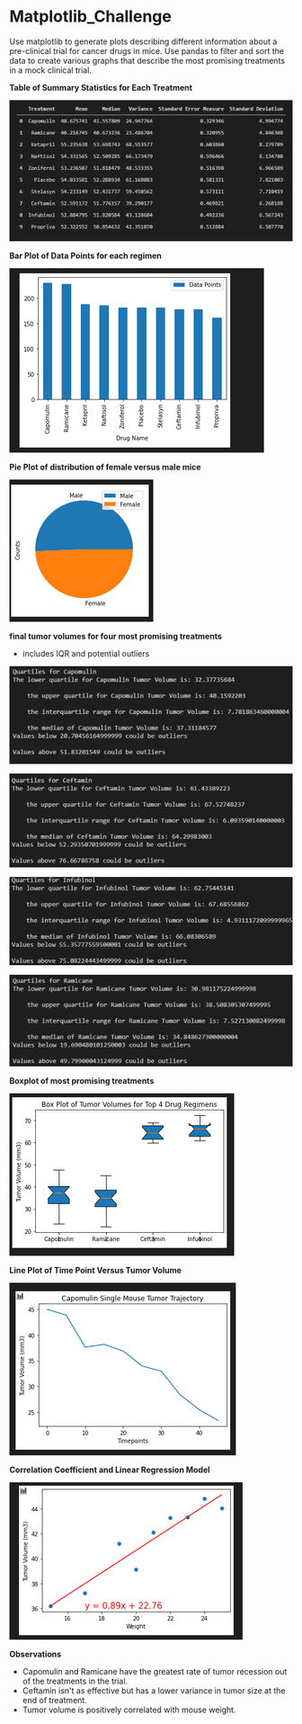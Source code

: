 # Matplotlib_Challenge
Use matplotlib to generate plots describing different information about a pre-clinical trial for cancer drugs in mice. Use pandas to filter and sort the data to create various graphs that describe the most promising treatments in a mock clinical trial. 

**Table of Summary Statistics for Each Treatment**

![Summary stats](/Images/README_images/summary_statistics.PNG)

**Bar Plot of Data Points for each regimen**

![Bar Plot](/Images/README_images/data_point_bar_plot.PNG)

**Pie Plot of distribution of female versus male mice**

![Pie Plot](/Images/README_images/gender_demographics.PNG)

**final tumor volumes for four most promising treatments**
* includes IQR and potential outliers 

![final volumes](/Images/README_images/capomodulin_quartiles.PNG)

![final volumes1](/Images/README_images/ceftamin_quartiles.PNG)

![final volume2](/Images/README_images/infubinol_quartiles.PNG)

![final volume3](/Images/README_images/ramicane_quartiles.PNG)

**Boxplot of most promising treatments**

![Box Plot](/Images/README_images/box_plot.PNG)

**Line Plot of Time Point Versus Tumor Volume**

![Line Plot](/Images/README_images/Line_plot.PNG)

**Correlation Coefficient and Linear Regression Model**

![Linear Regression](/Images/README_images/linear_regression.PNG)

**Observations**

- Capomulin and Ramicane have the greatest rate of tumor recession out of the treatments in the trial. 
- Ceftamin isn't as effective but has a lower variance in tumor size at the end of treatment. 
- Tumor volume is positively correlated with mouse weight. 

